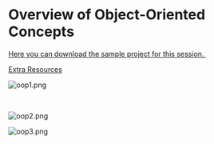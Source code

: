 # Overview of Object-Oriented Concepts

<p><a class="instructure_file_link inline_disabled" title="firstProjectGames.zip" href="https://vertexschool.instructure.com/courses/288/files/17146?verifier=iG4E4rzq6R4ASg13psuiDwlwgv41jggh1S1TK7ts&amp;wrap=1" target="_blank" data-api-endpoint="https://vertexschool.instructure.com/api/v1/courses/288/files/17146" data-api-returntype="File">Here you can download the sample project for this session.&nbsp;</a></p>
<p><a class="inline_disabled" href="https://drive.google.com/drive/folders/1hfaRtYjZafSIJocdha52KC7NOznLshpP?usp=sharing" target="_blank">Extra Resources</a></p>
<p><img src="https://vertexschool.instructure.com/courses/288/files/17099/preview?verifier=SD6kdNRQlysC4bm3ph5bVA8JtCImHnnAroU7TgzP" alt="oop1.png" data-api-endpoint="https://vertexschool.instructure.com/api/v1/courses/288/files/17099" data-api-returntype="File"></p>
<p>&nbsp;</p>
<p><img src="https://vertexschool.instructure.com/courses/288/files/17100/preview?verifier=suTChIig5lqob9AaE288IcVKGadIrmGiSkpyIXbm" alt="oop2.png" data-api-endpoint="https://vertexschool.instructure.com/api/v1/courses/288/files/17100" data-api-returntype="File"></p>
<p><img src="https://vertexschool.instructure.com/courses/288/files/17101/preview?verifier=VBmJygMdLdFdDDXqNx9M0AhwW435BsPHiphcOs0L" alt="oop3.png" data-api-endpoint="https://vertexschool.instructure.com/api/v1/courses/288/files/17101" data-api-returntype="File"></p>